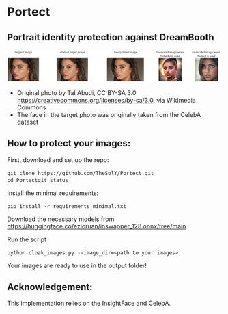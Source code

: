 Portect
=======
Portrait identity protection against DreamBooth
------------------------------------------------
![Portect demonstration on Noa Kirel](./assets/readme_image.png)


* Original photo by Tal Abudi, CC BY-SA 3.0 <https://creativecommons.org/licenses/by-sa/3.0>, via Wikimedia Commons
* The face in the target photo was originally taken from the CelebA dataset 

How to protect your images:
---------------------------
First, download and set up the repo:
```
git clone https://github.com/TheSolY/Portect.git
cd Portectgit status
```
Install the minimal requirements:
```
pip install -r requirements_minimal.txt
```
Download the necessary models from 
https://huggingface.co/ezioruan/inswapper_128.onnx/tree/main

Run the script
```
python cloak_images.py --image_dir=<path to your images>
```

Your images are ready to use in the output folder!

Acknowledgement:
----------------
This implementation relies on the InsightFace and CelebA.
